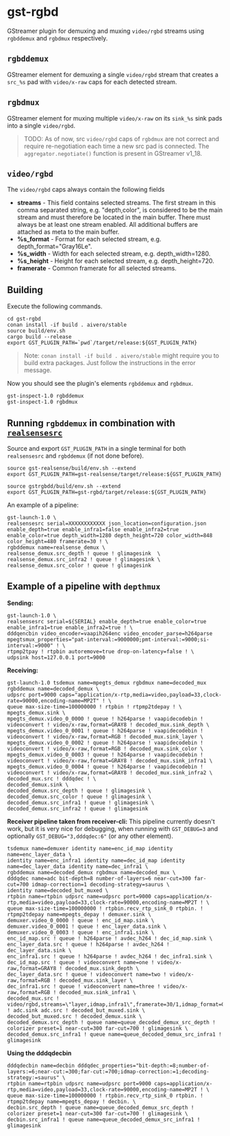 # gst-rgbd

GStreamer plugin for demuxing and muxing `video/rgbd` streams using `rgbddemux` and `rgbdmux` respectively.

## `rgbddemux`

GStreamer element for demuxing a single `video/rgbd` stream that creates a `src_%s` pad with `video/x-raw` caps for each detected stream.

## `rgbdmux`

GStreamer element for muxing multiple `video/x-raw` on its `sink_%s` sink pads into a single `video/rgbd`.

>TODO: As of now, src `video/rgbd` caps of `rgbdmux` are not correct and require re-negotiation each time a new src pad is connected. The `aggregator.negotiate()` function is present in GStreamer v1_18.


## `video/rgbd`
The `video/rgbd` caps always contain the following fields
- **streams** - This field contains selected streams. The first stream in this comma separated string, e.g. "depth,color", is considered to be the main stream and must therefore be located in the main buffer. There must always be at least one stream enabled. All additional buffers are attached as meta to the main buffer.
- **%s_format** - Format for each selected stream, e.g. depth_format="Gray16Le".
- **%s_width** - Width for each selected stream, e.g. depth_width=1280.
- **%s_height** - Height for each selected stream, e.g. depth_height=720.
- **framerate** - Common framerate for all selected streams.


## Building
Execute the following commands.
```
cd gst-rgbd
conan install -if build . aivero/stable
source build/env.sh 
cargo build --release
export GST_PLUGIN_PATH=`pwd`/target/release:${GST_PLUGIN_PATH}
```
>Note: `conan install -if build . aivero/stable` might require you to build extra packages. Just follow the instructions in the error message. 

Now you should see the plugin's elements `rgbddemux` and `rgbdmux`.
```
gst-inspect-1.0 rgbddemux
gst-inspect-1.0 rgbdmux
```

## Running `rgbddemux` in combination with [`realsensesrc`](https://gitlab.com/aivero/public/gstreamer/gst-realsense)

Source and export `GST_PLUGIN_PATH` in a single terminal for both `realsensesrc` and `rgbddemux` (if not done before).
```
source gst-realsense/build/env.sh --extend
export GST_PLUGIN_PATH=gst-realsense/target/release:${GST_PLUGIN_PATH}

source gstrgbdd/build/env.sh --extend
export GST_PLUGIN_PATH=gst-rgbd/target/release:${GST_PLUGIN_PATH}
```

An example of a pipeline:

```
gst-launch-1.0 \
realsensesrc serial=XXXXXXXXXXXX json_location=configuration.json enable_depth=true enable_infra1=false enable_infra2=true enable_color=true depth_width=1280 depth_height=720 color_width=848 color_height=480 framerate=30 ! \
rgbddemux name=realsense_demux \
realsense_demux.src_depth ! queue ! glimagesink  \
realsense_demux.src_infra2 ! queue ! glimagesink \
realsense_demux.src_color ! queue ! glimagesink 
```

## Example of a pipeline with `depthmux`
**Sending:**
```
gst-launch-1.0 \
realsensesrc serial=${SERIAL} enable_depth=true enable_color=true enable_infra1=true enable_infra2=true ! \
dddqencbin video_encoder=vaapih264enc video_encoder_parse=h264parse mpegtsmux_properties="pat-interval:=9000000;pmt-interval:=9000;si-interval:=9000" ! \
rtpmp2tpay ! rtpbin autoremove=true drop-on-latency=false ! \
udpsink host=127.0.0.1 port=9000
```
**Receiving:**
```
gst-launch-1.0 tsdemux name=mpegts_demux rgbdmux name=decoded_mux rgbddemux name=decoded_demux \
udpsrc port=9000 caps="application/x-rtp,media=video,payload=33,clock-rate=90000,encoding-name=MP2T" ! \
queue max-size-time=100000000 ! rtpbin ! rtpmp2tdepay ! \
mpegts_demux.sink \
mpegts_demux.video_0_0000 ! queue ! h264parse ! vaapidecodebin ! videoconvert ! video/x-raw,format=GRAY8 ! decoded_mux.sink_depth \
mpegts_demux.video_0_0001 ! queue ! h264parse ! vaapidecodebin ! videoconvert ! video/x-raw,format=RGB ! decoded_mux.sink_layer \
mpegts_demux.video_0_0002 ! queue ! h264parse ! vaapidecodebin ! videoconvert ! video/x-raw,format=RGB ! decoded_mux.sink_color \
mpegts_demux.video_0_0003 ! queue ! h264parse ! vaapidecodebin ! videoconvert ! video/x-raw,format=GRAY8 ! decoded_mux.sink_infra1 \
mpegts_demux.video_0_0004 ! queue ! h264parse ! vaapidecodebin ! videoconvert ! video/x-raw,format=GRAY8 ! decoded_mux.sink_infra2 \
decoded_mux.src ! dddqdec ! \
decoded_demux.sink \
decoded_demux.src_depth ! queue ! glimagesink \
decoded_demux.src_color ! queue ! glimagesink \
decoded_demux.src_infra1 ! queue ! glimagesink \
decoded_demux.src_infra2 ! queue ! glimagesink
```

**Receiver pipeline taken from receiver-cli:**
This pipeline currently doesn't work, but it is very nice for debugging, when running with `GST_DEBUG=3` 
and optionally `GST_DEBUG="3,dddqdec:6"` (or any other element).

```
tsdemux name=demuxer identity name=enc_id_map identity name=enc_layer_data \
identity name=enc_infra1 identity name=dec_id_map identity name=dec_layer_data identity name=dec_infra1 \
rgbddemux name=decoded_demux rgbdmux name=decoded_mux \
dddqdec name=adc bit-depth=8 number-of-layers=6 near-cut=300 far-cut=700 idmap-correction=1 decoding-strategy=saurus \
identity name=decoded_but_muxed \
rtpbin name=rtpbin udpsrc name=udpsrc port=9000 caps=application/x-rtp,media=video,payload=33,clock-rate=90000,encoding-name=MP2T ! \
queue max-size-time=100000000 ! rtpbin.recv_rtp_sink_0 rtpbin. ! rtpmp2tdepay name=mpegts_depay ! demuxer.sink \
demuxer.video_0_0000 ! queue ! enc_id_map.sink \
demuxer.video_0_0001 ! queue ! enc_layer_data.sink \
demuxer.video_0_0003 ! queue ! enc_infra1.sink \
enc_id_map.src ! queue ! h264parse ! avdec_h264 ! dec_id_map.sink \
enc_layer_data.src ! queue ! h264parse ! avdec_h264 ! dec_layer_data.sink \
enc_infra1.src ! queue ! h264parse ! avdec_h264 ! dec_infra1.sink \
dec_id_map.src ! queue ! videoconvert name=one ! video/x-raw,format=GRAY8 ! decoded_mux.sink_depth \
dec_layer_data.src ! queue ! videoconvert name=two ! video/x-raw,format=RGB ! decoded_mux.sink_layer \
dec_infra1.src ! queue ! videoconvert name=three ! video/x-raw,format=RGB ! decoded_mux.sink_infra1 \
decoded_mux.src ! video/rgbd,streams=\"layer,idmap,infra1\",framerate=30/1,idmap_format=GRAY8,idmap_width=1280,idmap_height=720,layer_format=RGB,layer_width=2560,layer_height=720,infra1_format=RGB,infra1_width=1280,infra1_height=720 ! adc.sink adc.src ! decoded_but_muxed.sink \
decoded_but_muxed.src ! decoded_demux.sink \
decoded_demux.src_depth ! queue name=queue_decoded_demux_src_depth ! colorizer preset=1 near-cut=300 far-cut=700 ! glimagesink \
decoded_demux.src_infra1 ! queue name=queue_decoded_demux_src_infra1 ! glimagesink 
```

**Using the dddqdecbin**
```
dddqdecbin name=decbin dddqdec_properties="bit-depth:=8;number-of-layers:=6;near-cut:=300;far-cut:=700;idmap-correction:=1;decoding-strategy:=saurus" \
rtpbin name=rtpbin udpsrc name=udpsrc port=9000 caps=application/x-rtp,media=video,payload=33,clock-rate=90000,encoding-name=MP2T ! \
queue max-size-time=100000000 ! rtpbin.recv_rtp_sink_0 rtpbin. ! rtpmp2tdepay name=mpegts_depay ! decbin. \
decbin.src_depth ! queue name=queue_decoded_demux_src_depth ! colorizer preset=1 near-cut=300 far-cut=700 ! glimagesink \
decbin.src_infra1 ! queue name=queue_decoded_demux_src_infra1 ! glimagesink 
```